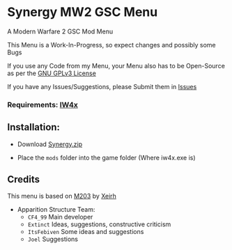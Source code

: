 # Synergy MW2 GSC Menu

A Modern Warfare 2 GSC Mod Menu

This Menu is a Work-In-Progress, so expect changes and possibly some Bugs

If you use any Code from my Menu, your Menu also has to be Open-Source as per the [GNU GPLv3 License](https://github.com/SyndiShanX/Synergy-MW2-GSC-Menu/blob/main/LICENSE.md)

If you have any Issues/Suggestions, please Submit them in [Issues](https://github.com/SyndiShanX/Synergy-MW2-GSC-Menu/issues)

### Requirements: [IW4x](https://github.com/iw4x)

## Installation:

* Download [Synergy.zip](https://syndishanx.github.io/Synergy-MW2-GSC-Menu/Synergy.zip)

* Place the `mods` folder into the game folder (Where iw4x.exe is)

## Credits

This menu is based on [M203](https://github.com/Xeirh/M203) by [Xeirh](https://github.com/Xeirh)

- Apparition Structure Team:
  * `CF4_99` Main developer
  * `Extinct` Ideas, suggestions, constructive criticism
  * `ItsFebiven` Some ideas and suggestions
  * `Joel` Suggestions

